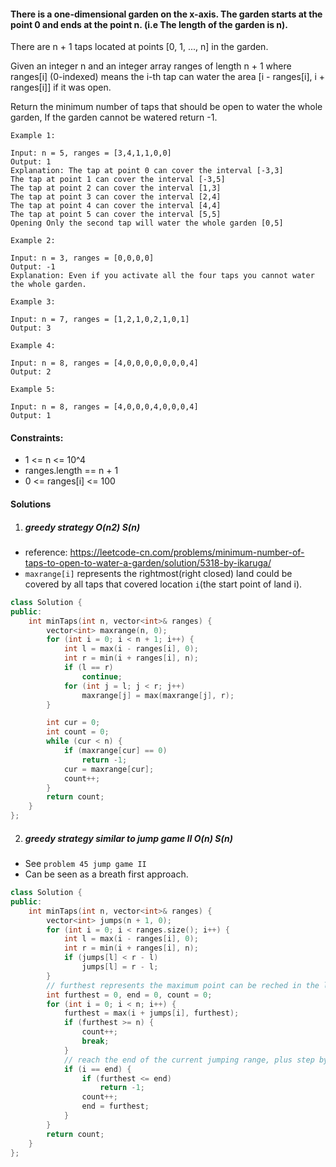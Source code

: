 #### There is a one-dimensional garden on the x-axis. The garden starts at the point 0 and ends at the point n. (i.e The length of the garden is n).

There are n + 1 taps located at points [0, 1, ..., n] in the garden.

Given an integer n and an integer array ranges of length n + 1 where ranges[i] (0-indexed) means the i-th tap can water the area [i - ranges[i], i + ranges[i]] if it was open.

Return the minimum number of taps that should be open to water the whole garden, If the garden cannot be watered return -1.

 

```
Example 1:

Input: n = 5, ranges = [3,4,1,1,0,0]
Output: 1
Explanation: The tap at point 0 can cover the interval [-3,3]
The tap at point 1 can cover the interval [-3,5]
The tap at point 2 can cover the interval [1,3]
The tap at point 3 can cover the interval [2,4]
The tap at point 4 can cover the interval [4,4]
The tap at point 5 can cover the interval [5,5]
Opening Only the second tap will water the whole garden [0,5]

Example 2:

Input: n = 3, ranges = [0,0,0,0]
Output: -1
Explanation: Even if you activate all the four taps you cannot water the whole garden.

Example 3:

Input: n = 7, ranges = [1,2,1,0,2,1,0,1]
Output: 3

Example 4:

Input: n = 8, ranges = [4,0,0,0,0,0,0,0,4]
Output: 2

Example 5:

Input: n = 8, ranges = [4,0,0,0,4,0,0,0,4]
Output: 1
```

 

#### Constraints:

-    1 <= n <= 10^4
-    ranges.length == n + 1
-    0 <= ranges[i] <= 100


#### Solutions

1. ##### greedy strategy  O(n2) S(n)

- reference: https://leetcode-cn.com/problems/minimum-number-of-taps-to-open-to-water-a-garden/solution/5318-by-ikaruga/
- `maxrange[i]` represents the rightmost(right closed) land could be covered by all taps that covered location `i`(the start point of land i).

```cpp
class Solution {
public:
    int minTaps(int n, vector<int>& ranges) {
        vector<int> maxrange(n, 0);
        for (int i = 0; i < n + 1; i++) {
            int l = max(i - ranges[i], 0);
            int r = min(i + ranges[i], n);
            if (l == r)
                continue;
            for (int j = l; j < r; j++)
                maxrange[j] = max(maxrange[j], r);
        }

        int cur = 0;
        int count = 0;
        while (cur < n) {
            if (maxrange[cur] == 0)
                return -1;
            cur = maxrange[cur];
            count++;
        }
        return count;
    }
};
```


2. ##### greedy strategy similar to jump game II  O(n) S(n)

- See `problem 45 jump game II`
- Can be seen as a breath first approach.

```cpp
class Solution {
public:
    int minTaps(int n, vector<int>& ranges) {
        vector<int> jumps(n + 1, 0);
        for (int i = 0; i < ranges.size(); i++) {
            int l = max(i - ranges[i], 0);
            int r = min(i + ranges[i], n);
            if (jumps[l] < r - l)
                jumps[l] = r - l;
        }
        // furthest represents the maximum point can be reched in the last jumping range
        int furthest = 0, end = 0, count = 0;
        for (int i = 0; i < n; i++) {
            furthest = max(i + jumps[i], furthest);
            if (furthest >= n) {
                count++;
                break;
            }
            // reach the end of the current jumping range, plus step by 1 representing the last jump
            if (i == end) {
                if (furthest <= end)
                    return -1;
                count++;
                end = furthest;
            }
        }
        return count;
    }
};
```